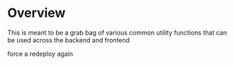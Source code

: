 # Overview

This is meant to be a grab bag of various common utility functions that can be used across the backend and frontend

force a redeploy again
